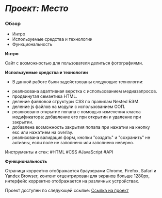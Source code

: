 # _Проект: Место_

### Обзор
* Интро
* Используемые средства и технологии
* Функциональность

**Интро**

Сайт с возможностью для пользователя делиться фотографиями.

**Используемые средства и технологии**

* В данной работе были задействованы следующие технологии:
 - реализована адаптивная верстка с использованием медиазапросов.
 - продвинутая семантика HTML.
 - деление файловой структуры CSS по правилам Nested БЭМ.
 - деление js файлов на модули с использованием ООП.
 - реализовано открытие попапа с помощью изменения класса модификатора: добавление его при открытии и удаление при закрытии.
 - добавлена возможность закрытия попапа при нажатии на кнопку esc или нажатием на overlay.
 - реализована валидация форм, кнопки "создать" и "сохранить" не активны, если поле не заполнено или заполнено неверно.

Инструменты и стек: #HTML #CSS #JavaScript #API

**Функциональность**

Страница корректно отображается браузерами Chrome, Firefox,  Safari  и Yandex Browser, контент отцентрирован для экранов больше 1280px, интерфейс корректно отображается на различных устройствах.

Проект доступен по следующей ссылке: [Ссылка на проект](https://anastasiamoiseeva0.github.io/mesto/)
